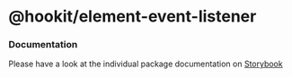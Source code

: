 # @hookit/element-event-listener

### Documentation

Please have a look at the individual package documentation on [Storybook](https://hookit-storybook.vercel.app/)
